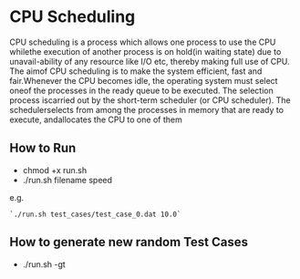 # CPU Scheduling
CPU scheduling is a process which allows one process to use the CPU whilethe execution of another process is on hold(in waiting state) due to unavail-ability of any resource like I/O etc, thereby making full use of CPU. The aimof CPU scheduling is to make the system efficient, fast and fair.Whenever the CPU becomes idle, the operating system must select oneof the processes in the ready queue to be executed.  The selection process iscarried out by the short-term scheduler (or CPU scheduler).  The schedulerselects from among the processes in memory that are ready to execute, andallocates the CPU to one of them

## How to Run
- chmod +x run.sh
- ./run.sh filename speed

e.g.

    `./run.sh test_cases/test_case_0.dat 10.0`

## How to generate new random Test Cases
- ./run.sh -gt
